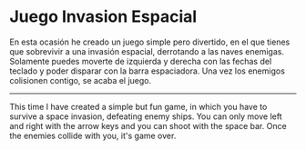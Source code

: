 # Juego Invasion Espacial
 
En esta ocasión he creado un juego simple pero divertido, en el que tienes que sobrevivir a una invasión espacial, derrotando a las naves enemigas.
Solamente puedes moverte de izquierda y derecha con las fechas del teclado y poder disparar con la barra espaciadora.
Una vez los enemigos colisionen contigo, se acaba el juego.
___________________________________________________________________________________________________________________________________________________
This time I have created a simple but fun game, in which you have to survive a space invasion, defeating enemy ships.
You can only move left and right with the arrow keys and you can shoot with the space bar.
Once the enemies collide with you, it's game over.
